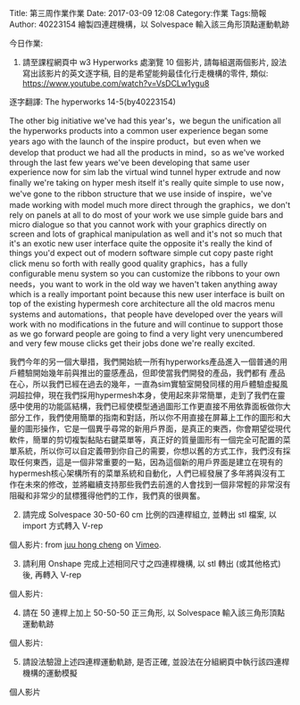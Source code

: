 Title: 第三周作業作業
Date: 2017-03-09 12:08
Category:作業
Tags:簡報
Author: 40223154
繪製四連趕機構，以 Solvespace 輸入該三角形頂點運動軌跡



<!-- PELICAN_END_SUMMARY -->
今日作業:
1. 請至課程網頁中 w3 Hyperworks 處瀏覽 10 個影片, 請每組選兩個影片, 設法寫出該影片的英文逐字稿, 目的是希望能夠最佳化行走機構的零件, 類似: https://www.youtube.com/watch?v=VsDCLw1ygu8

逐字翻譯:
The hyperworks 14-5(by40223154)

The other big initiative we've had this year's，we begun the unification all the
hyperworks products into a common user experience began some years ago with the
launch of the inspire product，but even when we develop that product we had all
the products in mind，so as we've worked through the last few years we've been
developing that same user experience now for sim lab the virtual wind tunnel
hyper extrude and now finally we're taking on hyper mesh itself it's really quite simple to use now，we've gone to the ribbon structure that we use inside of inspire，we've made working with model much more direct through the graphics，we
don't rely on panels at all to do most of your work we use simple guide bars and micro dialogue so that you cannot work with your graphics directly on screen and lots of graphical manipulation as well and it's not so much that it's an exotic new user
interface quite the opposite it's really the kind of things you'd expect out of modern software simple cut copy paste right click menu so forth with really good quality graphics，has a fully configurable menu system so you can customize the ribbons to your own needs，you want to work in the old way we haven't taken anything away which is a really important point because this new user interface is built on top of the
existing hypermesh core architecture all the old macros menu systems and
automations，that people have developed over the years will work with no
modifications in the future and will continue to support those as we go
forward people are going to find a very light very unencumbered and very few mouse
clicks get their jobs done we're really excited.

我們今年的另一個大舉措，我們開始統一所有hyperworks產品進入一個普通的用戶體驗開始幾年前與推出的靈感產品，但即使當我們開發的產品，我們都有
產品在心，所以我們已經在過去的幾年，一直為sim實驗室開發同樣的用戶體驗虛擬風洞超拉伸，現在我們採用hypermesh本身，使用起來非常簡單，走到了我們在靈感中使用的功能區結構，我們已經使模型通過圖形工作更直接不用依靠面板做你大部分工作，我們使用簡單的指南和對話，所以你不用直接在屏幕上工作的圖形和大量的圖形操作，它是一個異乎尋常的新用戶界面，是真正的東西，你會期望從現代軟件，簡單的剪切複製黏貼右鍵菜單等，真正好的質量圖形有一個完全可配置的菜單系統，所以你可以自定義帶到你自己的需要，你想以舊的方式工作，我們沒有採取任何東西，這是一個非常重要的一點，因為這個新的用戶界面是建立在現有的hypermesh核心架構所有的菜單系統和自動化，人們已經發展了多年將與沒有工作在未來的修改，並將繼續支持那些我們去前進的人會找到一個非常輕的非常沒有阻礙和非常少的鼠標獲得他們的工作，我們真的很興奮。


2. 請完成 Solvespace 30-50-60 cm 比例的四連桿組立, 並轉出 stl 檔案, 以 import 方式轉入 V-rep

個人影片:
</a> from <a href="https://vimeo.com/207995226">juu hong cheng</a> on <a href="https://vimeo.com">Vimeo</a>.</p>


3. 請利用 Onshape 完成上述相同尺寸之四連桿機構, 以 stl 轉出 (或其他格式) 後, 再轉入 V-rep

個人影片:

4. 請在 50 連桿上加上 50-50-50 正三角形, 以 Solvespace 輸入該三角形頂點運動軌跡

個人影片:

5. 請設法驗證上述四連桿運動軌跡, 是否正確, 並設法在分組網頁中執行該四連桿機構的運動模擬

個人影片
